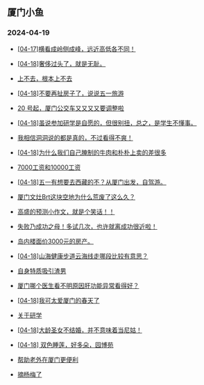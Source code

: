 ## 厦门小鱼 
### 2024-04-19

+ [[04-17]横看成岭侧成峰，远近高低各不同！](http://bbs.xmfish.com/read-htm-tid-18177896.html)

+ [[04-18]奢侈过头了，就是无耻。](http://bbs.xmfish.com/read-htm-tid-18178083.html)

+ [上不去，根本上不去](http://bbs.xmfish.com/read-htm-tid-18177895.html)

+ [[04-18]不要再扯房子了，说说五一旅游](http://bbs.xmfish.com/read-htm-tid-18178196.html)

+ [20 号起，厦门公交车又又又又要调整啦](http://bbs.xmfish.com/read-htm-tid-18178086.html)

+ [[04-18]虽说参加研学是自愿的，但很别扭，总之，是学生不懂事。](http://bbs.xmfish.com/read-htm-tid-18178044.html)

+ [我相信洞洞说的都是真的，不过看得不爽！](http://bbs.xmfish.com/read-htm-tid-18178138.html)

+ [[04-18]为什么我们自己腌制的牛肉和朴朴上卖的差很多](http://bbs.xmfish.com/read-htm-tid-18178100.html)

+ [7000工资和10000工资](http://bbs.xmfish.com/read-htm-tid-18178154.html)

+ [[04-18]五一有想要去西藏的不？从厦门出发，自驾游。](http://bbs.xmfish.com/read-htm-tid-18177983.html)

+ [厦门文灶Brt这块空地为什么荒废了这么久？](http://bbs.xmfish.com/read-htm-tid-18178149.html)

+ [高盛的预测小作文，就是个笑话！！](http://bbs.xmfish.com/read-htm-tid-18178136.html)

+ [失败乃成功之母！多试几次，也许就离成功很近啦！](http://bbs.xmfish.com/read-htm-tid-18178099.html)

+ [岛内楼面价3000元的房产。](http://bbs.xmfish.com/read-htm-tid-18178248.html)

+ [[04-18]山海健康步道云海线走哪段比较有意思？](http://bbs.xmfish.com/read-htm-tid-18178162.html)

+ [自身特质吸引渣男](http://bbs.xmfish.com/read-htm-tid-18178264.html)

+ [厦门哪个医生看不明原因肝功能异常看得好？](http://bbs.xmfish.com/read-htm-tid-18178173.html)

+ [[04-18]我可太爱厦门的春天了](http://bbs.xmfish.com/read-htm-tid-18178215.html)

+ [关于研学](http://bbs.xmfish.com/read-htm-tid-18178327.html)

+ [[04-18]大龄圣女不结婚，并不意味着当尼姑！](http://bbs.xmfish.com/read-htm-tid-18178419.html)

+ [[04-18] 双色睡莲，好多朵，园博苑](http://bbs.xmfish.com/read-htm-tid-18178252.html)

+ [帮助老外在厦门更便利](http://bbs.xmfish.com/read-htm-tid-18178403.html)

+ [摘杨梅了](http://bbs.xmfish.com/read-htm-tid-18178254.html)

